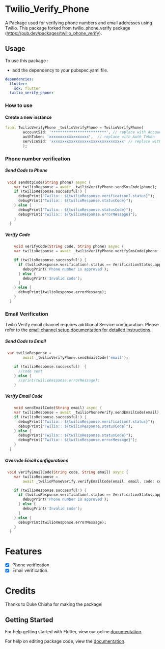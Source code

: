 # Twilio_Verify_Phone

A Package used for verifying phone numbers and email addresses using Twilio. This package forked from twilio_phone_verify package (https://pub.dev/packages/twilio_phone_verify).

## Usage

To use this package :

- add the dependency to your pubspec.yaml file.

```yaml
dependencies:
  flutter:
    sdk: flutter
  twilio_verify_phone:
```

### How to use


#### Create a new instance
```dart
final TwilioVerifyPhone _twilioVerifyPhone = TwilioVerifyPhone(
        accountSid: '*************************', // replace with Account SID
        authToken: 'xxxxxxxxxxxxxxxxxx',  // replace with Auth Token
        serviceSid: 'xxxxxxxxxxxxxxxxxxxxxxxxxxxxxxxxx' // replace with Service SID
 		);
```

### Phone number verification

##### Send Code to Phone
```dart
 void sendOtpCode(String phone) async {
    var twilioResponse = await _twilioVerifyPhone.sendSmsCode(phone);
    if (twilioResponse.successful!) {
      debugPrint("Twilio:: ${twilioResponse.verification?.status}");
      debugPrint("Twilio:: ${twilioResponse.statusCode}");
    } else {
      debugPrint("Twilio:: ${twilioResponse.statusCode}");
      debugPrint("Twilio:: ${twilioResponse.errorMessage}");
    }
  }
```

##### Verify Code
```dart
    void verifyCode(String code, String phone) async {
    var twilioResponse = await _twilioVerifyPhone.verifySmsCode(phone: phone, code: code);

    if (twilioResponse.successful!) {
      if (twilioResponse.verification!.status == VerificationStatus.approved) {
        debugPrint('Phone number is approved');
      } else {
        debugPrint('Invalid code');
      }
    } else {
      debugPrint(twilioResponse.errorMessage);
    }
  }
```

### Email Verification
Twilio Verify email channel requires additional Service configuration. Please refer to the [email channel setup documentation for detailed instructions](https://www.twilio.com/docs/verify/email "email channel setup documentation for detailed instructions").

##### Send Code to Email
```dart
 var twilioResponse =
        await _twilioVerifyPhone.sendEmailCode('email');

    if (twilioResponse.successful)  {
      //code sent
    } else {
      //print(twilioResponse.errorMessage);
    }
```

##### Verify Email Code
```dart
    void sendEmailCode(String email) async {
    var twilioResponse = await _twilioPhoneVerify.sendEmailCode(email);
    if (twilioResponse.successful!) {
      debugPrint("Twilio:: ${twilioResponse.verification?.status}");
      debugPrint("Twilio:: ${twilioResponse.statusCode}");
    } else {
      debugPrint("Twilio:: ${twilioResponse.statusCode}");
      debugPrint("Twilio:: ${twilioResponse.errorMessage}");
    }
  }
```

##### Override Email configurations
```dart
 void verifyEmailCode(String code, String email) async {
    var twilioResponse =
        await _twilioPhoneVerify.verifyEmailCode(email: email, code: code);

    if (twilioResponse.successful!) {
      if (twilioResponse.verification!.status == VerificationStatus.approved) {
        debugPrint('Phone number is approved');
      } else {
        debugPrint('Invalid code');
      }
    } else {
      debugPrint(twilioResponse.errorMessage);
    }
  }
```

# Features

- [x] Phone verification
- [x] Email verification.

# Credits

Thanks to Duke Chiaha for making the package!

## Getting Started

For help getting started with Flutter, view our online [documentation](https://flutter.io/).

For help on editing package code, view the [documentation](https://flutter.io/developing-packages/).
